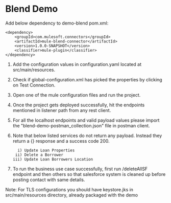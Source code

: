 # Blend Demo


Add below dependency to demo-blend pom.xml:

```
<dependency>
    <groupId>com.mulesoft.connectors</groupId>
    <artifactId>mule-blend-connector</artifactId>
    <version>1.0.0-SNAPSHOT</version>
    <classifier>mule-plugin</classifier>
</dependency>
```
1. Add the configuration values in configuration.yaml located at src/main/resources.
2. Check if global-configuration.xml has picked the properties by clicking on Test Connection.
3. Open one of the mule configuration files and run the project.
4. Once the project gets deployed successfully, hit the endpoints mentioned in listener path from any rest client.
5. For all the localhost endpoints and valid payload values please import the "blend-demo-postman_collection.json" file in postman client.
6. Note that below listed services do not return any payload. Instead they return a {} response and a success code 200.

         i) Update Loan Properties
        ii) Delete a Borrower
       iii) Update Loan Borrowers Location    
7. To run the business use case successfully, first run /deleteAllSF endpoint and then others so that salesforce system is cleaned up before posting contact with same details.

Note: For TLS configurations you should have keystore.jks in src/main/resources directory, already packaged with the demo
